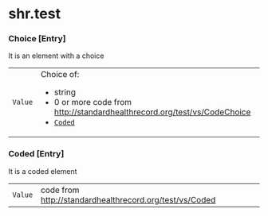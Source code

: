 # shr.test

### <a name="Choice"></a>Choice [Entry]
It is an element with a choice

| | | |
|---|---|---|
| `Value` | Choice of: <ul><li>string</li><li>0&nbsp;or&nbsp;more code from http://standardhealthrecord.org/test/vs/CodeChoice</li><li>[`Coded`](#Coded)</li></ul> ||

### <a name="Coded"></a>Coded [Entry]
It is a coded element

| | | |
|---|---|---|
| `Value` | code from http://standardhealthrecord.org/test/vs/Coded ||